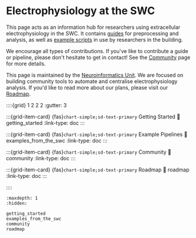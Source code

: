 # Electrophysiology at the SWC

This page acts as an information hub for researchers using
extracellular electrophysiology in the SWC. It contains
[guides](getting_started.md)
for preprocessing and analysis, as well as
[example scripts](examples_from_the_swc.md)
in use by researchers in the building.

We encourage all types of contributions. If you've like to contribute a guide or pipeline,
please don't hesitate to get in contact! See the
[Community](community.md)
page for more details.

This page is maintained by the [Neuroinformatics Unit](https://neuroinformatics.dev).
We are focused on building community tools to automate
and centralise electrophysiology analysis. If you'd
like to read more about our plans, please visit our
[Roadmap]().


::::{grid} 1 2 2 2
:gutter: 3

:::{grid-item-card} {fas}`chart-simple;sd-text-primary` Getting Started
:link: getting_started
:link-type: doc
:::

:::{grid-item-card} {fas}`chart-simple;sd-text-primary` Example Pipelines
:link: examples_from_the_swc
:link-type: doc
:::

:::{grid-item-card} {fas}`chart-simple;sd-text-primary` Community
:link: community
:link-type: doc
:::

:::{grid-item-card} {fas}`chart-simple;sd-text-primary` Roadmap
:link: roadmap
:link-type: doc
:::

::::

```{toctree}
:maxdepth: 1
:hidden:

getting_started
examples_from_the_swc
community
roadmap
```
